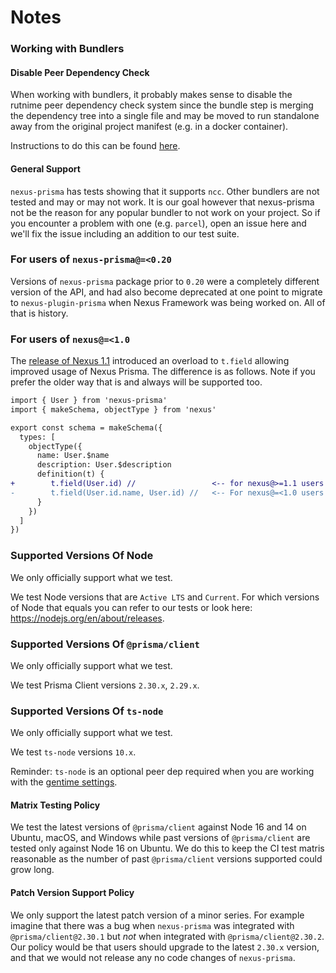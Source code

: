 # Notes

### Working with Bundlers

#### Disable Peer Dependency Check

When working with bundlers, it probably makes sense to disable the rutnime peer dependency check system since the bundle step is merging the dependency tree into a single file and may be moved to run standalone away from the original project manifest (e.g. in a docker container).

Instructions to do this can be found [here](/features#peer-dependency-validation).

#### General Support

`nexus-prisma` has tests showing that it supports `ncc`. Other bundlers are not tested and may or may not work. It is our goal however that nexus-prisma not be the reason for any popular bundler to not work on your project. So if you encounter a problem with one (e.g. `parcel`), open an issue here and we'll fix the issue including an addition to our test suite.

### For users of `nexus-prisma@=<0.20`

Versions of `nexus-prisma` package prior to `0.20` were a completely different version of the API, and had also become deprecated at one point to migrate to `nexus-plugin-prisma` when Nexus Framework was being worked on. All of that is history.

### For users of `nexus@=<1.0`

The [release of Nexus 1.1](https://github.com/graphql-nexus/nexus/releases/tag/1.0.0) introduced an overload to `t.field` allowing improved usage of Nexus Prisma. The difference is as follows. Note if you prefer the older way that is and always will be supported too.

```diff ts
import { User } from 'nexus-prisma'
import { makeSchema, objectType } from 'nexus'

export const schema = makeSchema({
  types: [
    objectType({
      name: User.$name
      description: User.$description
      definition(t) {
+        t.field(User.id) //                 <-- for nexus@>=1.1 users
-        t.field(User.id.name, User.id) //   <-- For nexus@=<1.0 users
      }
    })
  ]
})
```

### Supported Versions Of Node

We only officially support what we test.

We test Node versions that are `Active LTS` and `Current`. For which versions of Node that equals you can refer to our tests or look here: https://nodejs.org/en/about/releases.

### Supported Versions Of `@prisma/client`

We only officially support what we test.

We test Prisma Client versions `2.30.x`, `2.29.x`.

### Supported Versions Of `ts-node`

We only officially support what we test.

We test `ts-node` versions `10.x`.

Reminder: `ts-node` is an optional peer dep required when you are working with the [gentime settings](https://pris.ly/nexus-prisma/docs/settings/gentime).

#### Matrix Testing Policy

We test the latest versions of `@prisma/client` against Node 16 and 14 on Ubuntu, macOS, and Windows while past versions of `@prisma/client` are tested only against Node 16 on Ubuntu. We do this to keep the CI test matris reasonable as the number of past `@prisma/client` versions supported could grow long.

#### Patch Version Support Policy

We only support the latest patch version of a minor series. For example imagine that there was a bug when `nexus-prisma` was integrated with `@prisma/client@2.30.1` but _not_ when integrated with `@prisma/client@2.30.2`. Our policy would be that users should upgrade to the latest `2.30.x` version, and that we would not release any no code changes of `nexus-prisma`.
